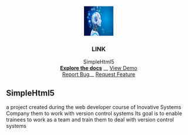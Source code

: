
<!-- PROJECT LOGO -->
<br />
<p align="center">
    <a href="LINK">
        <img src="./img/profile_big.jpg" alt="Logo" width="80" height="80">
    </a>
    <h3 align="center">LINK</h3>
    <p align="center">
        SimpleHtml5
        <br />
        <a href="LINK"><strong>Explore the docs</strong></a> __
        <a href="#">View Demo</a>
                <br />
        <a href="LINK/issues">Report Bug</a>__
        <a href="LINK/issues">Request Feature</a>
    </p>
</p>




<!-- ABOUT THE PROJECT -->
## SimpleHtml5
a project created during the web developer course of Inovative Systems Company
them to work with version control systems
Its goal is to enable trainees to work  as a team and train them to deal with version control systems
